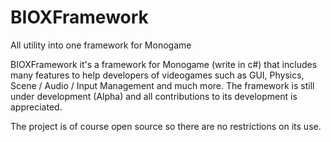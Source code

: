 # BIOXFramework
All utility into one framework for Monogame

BIOXFramework it's a framework for Monogame (write in c#) that includes many features to help developers of videogames such as GUI, Physics, Scene / Audio / Input Management and much more. The framework is still under development (Alpha) and all contributions to its development is appreciated.

The project is of course open source so there are no restrictions on its use.
